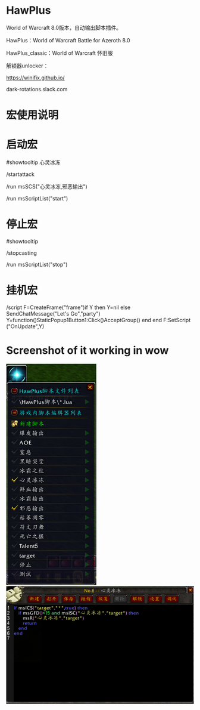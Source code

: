 # HawPlus
World of Warcraft 8.0版本，自动输出脚本插件。

HawPlus：World of Warcraft Battle for Azeroth 8.0

HawPlus_classic：World of Warcraft 怀旧服

解锁器unlocker：

https://winifix.github.io/

dark-rotations.slack.com


# 宏使用说明
# 启动宏
#showtooltip 心灵冰冻

/startattack

/run msSCS("心灵冰冻,邪恶输出")

/run msScriptList("start")

# 停止宏
#showtooltip

/stopcasting

/run msScriptList("stop")

# 挂机宏
/script F=CreateFrame("frame")if Y then Y=nil else SendChatMessage("Let's Go","party") Y=function()StaticPopup1Button1:Click()AcceptGroup() end end F:SetScript ("OnUpdate",Y)

# Screenshot of it working in wow
![image](https://github.com/hawyinng/HawPlus/blob/master/images/wow_dk_01.png) ![image](https://github.com/hawyinng/HawPlus/blob/master/images/wow_dk_02.png)


